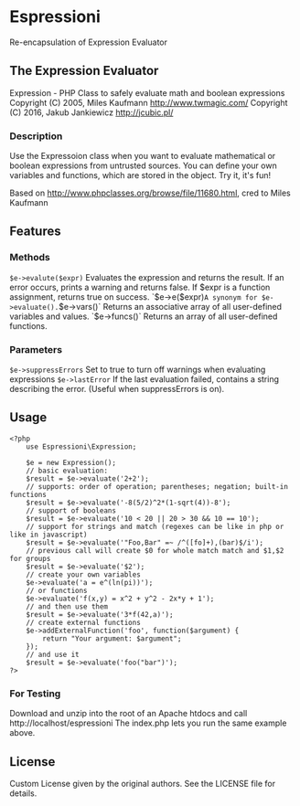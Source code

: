 # Espressioni
Re-encapsulation of Expression Evaluator

## The Expression Evaluator
Expression - PHP Class to safely evaluate math and boolean expressions
Copyright (C) 2005, Miles Kaufmann <http://www.twmagic.com/>
Copyright (C) 2016, Jakub Jankiewicz <http://jcubic.pl/>

### Description
Use the Expressoion class when you want to evaluate mathematical or boolean
expressions  from untrusted sources.  You can define your own variables and
functions, which are stored in the object.  Try it, it's fun!

Based on http://www.phpclasses.org/browse/file/11680.html, cred to Miles Kaufmann

## Features
### Methods
`$e->evalute($expr)`
	Evaluates the expression and returns the result.  If an error occurs,
	prints a warning and returns false.  If $expr is a function assignment,
	returns true on success.
`$e->e($expr)`
	A synonym for $e->evaluate().
`$e->vars()`
	Returns an associative array of all user-defined variables and values.
`$e->funcs()`
	Returns an array of all user-defined functions.

### Parameters
`$e->suppressErrors`
	Set to true to turn off warnings when evaluating expressions
`$e->lastError`
	If the last evaluation failed, contains a string describing the error.
	(Useful when suppressErrors is on).

## Usage
```
<?php
	use Espressioni\Expression;

	$e = new Expression();
	// basic evaluation:
	$result = $e->evaluate('2+2');
	// supports: order of operation; parentheses; negation; built-in functions
	$result = $e->evaluate('-8(5/2)^2*(1-sqrt(4))-8');
	// support of booleans
	$result = $e->evaluate('10 < 20 || 20 > 30 && 10 == 10');
	// support for strings and match (regexes can be like in php or like in javascript)
	$result = $e->evaluate('"Foo,Bar" =~ /^([fo]+),(bar)$/i');
	// previous call will create $0 for whole match match and $1,$2 for groups
	$result = $e->evaluate('$2');
	// create your own variables
	$e->evaluate('a = e^(ln(pi))');
	// or functions
	$e->evaluate('f(x,y) = x^2 + y^2 - 2x*y + 1');
	// and then use them
	$result = $e->evaluate('3*f(42,a)');
	// create external functions
	$e->addExternalFunction('foo', function($argument) {
		return "Your argument: $argument";
	});
	// and use it
	$result = $e->evaluate('foo("bar")');
?>
```
### For Testing
Download and unzip into the root of an Apache htdocs and call http://localhost/espressioni
The index.php lets you run the same example above.

## License
Custom License given by the original authors. See the LICENSE file for details.
